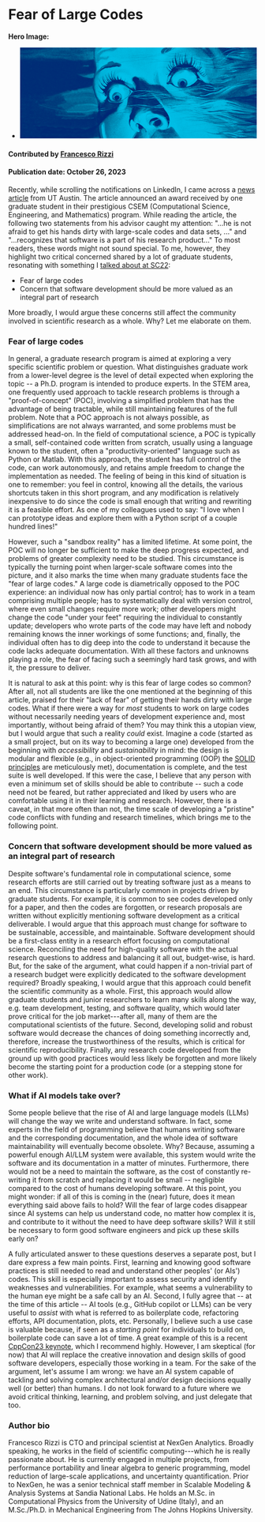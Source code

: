 # Fear of Large Codes

**Hero Image:**

 - <img src='../../images/Blog_2310_BigCode.png' />

#### Contributed by [Francesco Rizzi](https://github.com/fnrizzi)

#### Publication date: October 26, 2023

<!-- Possible deck sentence, if needed
The solution to "the fear of large codes" might start from considering software development as first-class part of research. Or maybe will come from AI?
-->

Recently, while scrolling the notifications on LinkedIn, I came across a [news article](https://oden.utexas.edu/news-and-events/news/Shane-McQuarrie-wins-BGCE-Prize/) from UT Austin.
The article announced an award received by one graduate student in their
prestigious CSEM (Computational Science, Engineering, and Mathematics) program.
While reading the article, the following two statements from his advisor caught my attention:
"...he is not afraid to get his hands dirty with large-scale codes and data sets, ..." and
"...recognizes that software is a part of his research product..."
To most readers, these words might not sound special. To me, however, they highlight
two critical concerned shared by a lot of graduate students, resonating with something I [talked about at SC22](https://github.com/fnrizzi/sc22_bof_slides): 

- Fear of large codes
- Concern that software development should be more valued as an integral part of research
  
More broadly, I would argue these concerns still affect the community involved in scientific research as a whole.
Why? Let me elaborate on them.

### Fear of large codes

In general, a graduate research program is aimed at exploring a very specific scientific problem or question.
What distinguishes graduate work from a lower-level degree is the level of detail expected when exploring the topic -- a Ph.D. program is intended to produce experts.
In the STEM area, one frequently used approach to tackle research problems is through a "proof-of-concept" (POC), involving a simplified problem that has the advantage of being tractable, while still maintaining features of the full problem.
Note that a POC approach is not always possible, as simplifications are not always warranted, and some problems must be addressed head-on.
In the field of computational science, a POC is typically a small, self-contained code written from scratch, usually using a language known to the student, often a "productivity-oriented" language such as Python or Matlab.
With this approach, the student has full control of the code, can work autonomously, and retains ample freedom to change the implementation as needed.
The feeling of being in this kind of situation is one to remember: you feel in control, knowing all the details, the various shortcuts taken in this short program, and any modification is relatively inexpensive to do since the code is small enough that writing and rewriting it is a feasible effort.
As one of my colleagues used to say: "I love when I can prototype ideas and explore them with a Python script of a couple hundred lines!"

However, such a "sandbox reality" has a limited lifetime.
At some point, the POC will no longer be sufficient to make the deep progress expected, and problems of greater complexity need to be studied.
This circumstance is typically the turning point when larger-scale software comes into the picture, and it also marks the time when many graduate students face the "fear of large codes."
A large code is diametrically opposed to the POC experience: an individual now has only partial control; has to work in a team comprising multiple people; has to systematically deal with version control, where even small changes require more work; other developers might change the code "under your feet" requiring the individual to constantly update; developers who wrote parts of the code may have left and nobody remaining knows the inner workings of some functions; and, finally, the individual often has to dig deep into the code to understand it because the code lacks adequate documentation.
With all these factors and unknowns playing a role, the fear of facing such a seemingly hard task grows, and with it, the pressure to deliver.

It is natural to ask at this point: why is this fear of large codes so common?
After all, not all students are like the one mentioned at the beginning of this article, praised for their "lack of fear" of getting their hands dirty with large codes.
What if there were a way for *most* students to work on large codes without necessarily needing years of development experience and, most importantly, without being afraid of them?
You may think this a utopian view, but I would argue that such a reality *could* exist.
Imagine a code (started as a small project, but on its way to becoming a large one) developed from the beginning with *accessibility* and *sustainability* in mind: the design is modular and flexible (e.g., in object-oriented programming (OOP) the [SOLID principles](https://en.wikipedia.org/wiki/SOLID) are meticulously met), documentation is complete, and the test suite is well developed.
If this were the case, I believe that any person with even a minimum set of skills should be able to contribute -- such a code need not be feared, but rather appreciated and liked by users who are comfortable using it in their learning and research.
However, there is a caveat, in that more often than not, the time scale of developing a "pristine" code conflicts with funding and research timelines, which brings me to the following point.

### Concern that software development should be more valued as an integral part of research

Despite software's fundamental role in computational science, some research efforts are still carried out by treating software just as a means to an end.
This circumstance is particularly common in projects driven by graduate students.
For example, it is common to see codes developed only for a paper, and then the codes are forgotten, or research proposals are written without explicitly mentioning software development as a critical deliverable.
I would argue that this approach must change for software to be sustainable, accessible, and maintainable.
Software development should be a first-class entity in a research effort focusing on computational science.
Reconciling the need for high-quality software with the actual research questions to address and balancing it all out, budget-wise, is hard.
But, for the sake of the argument, what could happen if a non-trivial part of a research budget were explicitly dedicated to the software development required?
Broadly speaking, I would argue that this approach could benefit the scientific community as a whole.
First, this approach would allow graduate students and junior researchers to learn many skills along the way, e.g. team development, testing, and software quality, which would later prove critical for the job market---after all, many of them are the computational scientists of the future.
Second, developing solid and robust software would decrease the chances of doing something incorrectly and, therefore, increase the trustworthiness of the results, which is critical for scientific reproducibility.
Finally, any research code developed from the ground up with good practices would less likely be forgotten and more likely become the starting point for a production code (or a stepping stone for other work).
<!--
For graduate students, this would have a key benefit: it would allow students to learn many skills along the way, e.g. team development, testing, and software quality, that would later prove critical for the job market.
After all, many graduate students and junior researchers are the computational scientists of the future.
More broadly, for a research idea or a proposal, I see two critical benefits: (a) solid, robust software would decrease the chances of doing something incorrectly and, therefore, increase the trustworthiness of the results and benefit scientific reproducibility; (b) any research code developed from the ground up with good practices would less likely be forgotten and more likely to become the starting point for a production code.
-->

### What if AI models take over?

Some people believe that the rise of AI and large language models (LLMs) will change the way we write and understand software.
In fact, some experts in the field of programming believe that humans writing software and the corresponding documentation, and the whole idea of software maintainability will eventually become obsolete.
Why?
Because, assuming a powerful enough AI/LLM system were available, this system would write the software and its documentation in a matter of minutes.
Furthermore, there would not be a need to maintain the software, as the cost of constantly re-writing it from scratch and replacing it would be small -- negligible compared to the cost of humans developing software.
At this point, you might wonder: if all of this is coming in the (near) future, does it mean everything said above fails to hold?
Will the fear of large codes disappear since AI systems can help us understand code, no matter how complex it is, and contribute to it without the need to have deep software skills?
Will it still be necessary to form good software engineers and pick up these skills early on?

A fully articulated answer to these questions deserves a separate post, but I dare express a few main points.
First, learning and knowing good software practices is still needed to read and understand other peoples' (or AIs') codes.
This skill is especially important to assess security and identify weaknesses and vulnerabilities.
For example, what seems a vulnerability to the human eye might be a safe call by an AI.
Second, I fully agree that -- at the time of this article -- AI tools (e.g., GitHub copilot or LLMs) can be very useful to *assist* with what is referred to as boilerplate code, refactoring efforts, API documentation, plots, etc.
Personally, I believe such a use case is valuable because, if seen as a *starting point* for individuals to build on, boilerplate code can save a lot of time.
A great example of this is a recent [CppCon23 keynote](https://www.youtube.com/watch?v=J48YTbdJNNc&t=3999s), which I recommend highly.
However, I am skeptical (for now) that AI will replace the creative innovation and design skills of good software developers, especially those working in a team.
For the sake of the argument, let's assume I am wrong: we have an AI system capable of tackling and solving complex architectural and/or design decisions equally well (or better) than humans.
I do not look forward to a future where we avoid critical thinking, learning, and problem solving, and just delegate that too.

### Author bio

Francesco Rizzi is CTO and principal scientist at NexGen Analytics. Broadly speaking, he works in the field of scientific computing---which he is really passionate about.
He is currently engaged in multiple projects, from performance portability and linear algebra to generic programming, model reduction of large-scale applications, and uncertainty quantification.
Prior to NexGen, he was a senior technical staff member in Scalable Modeling & Analysis Systems at Sandia National Labs.
He holds an M.Sc. in Computational Physics from the University of Udine (Italy), and an M.Sc./Ph.D. in Mechanical Engineering from The Johns Hopkins University.

<!---
Publish: yes
Topics: "software engineering"
--->
